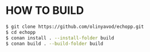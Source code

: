 # HOW TO BUILD

```bash
$ git clone https://github.com/olinyavod/echopp.git
$ cd echopp
$ conan install . --install-folder build
$ conan build . --build-folder build
```